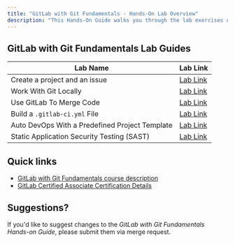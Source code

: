 ```yaml
---
title: "GitLab with Git Fundamentals - Hands-On Lab Overview"
description: "This Hands-On Guide walks you through the lab exercises used in the GitLab with Git Fundamentals course."
---
```


## GitLab with Git Fundamentals Lab Guides

| Lab Name |  Lab Link |
|-----------|------------|
| Create a project and an issue | [Lab Link](/handbook/customer-success/professional-services-engineering/education-services/gitbasicshandsonlab1/) |
| Work With Git Locally |  [Lab Link](/handbook/customer-success/professional-services-engineering/education-services/gitbasicshandsonlab2/) |
| Use GitLab To Merge Code | [Lab Link](/handbook/customer-success/professional-services-engineering/education-services/gitbasicshandsonlab3/) |
| Build a `.gitlab-ci.yml` File | [Lab Link](/handbook/customer-success/professional-services-engineering/education-services/gitbasicshandsonlab4/) |
| Auto DevOps With a Predefined Project Template | [Lab Link](/handbook/customer-success/professional-services-engineering/education-services/gitbasicshandsonlab5/) |
| Static Application Security Testing (SAST) | [Lab Link](/handbook/customer-success/professional-services-engineering/education-services/gitbasicshandsonlab6/) |

## Quick links

* [GitLab with Git Fundamentals course description](https://university.gitlab.com/pages/gitlab-fundamentals-training)
* [GitLab Certified Associate Certification Details](https://about.gitlab.com/services/education/gitlab-certified-associate/)

## Suggestions?

If you'd like to suggest changes to the *GitLab with Git Fundamentals Hands-on Guide*, please submit them via merge request.
